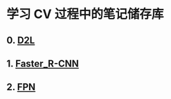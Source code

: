 # 学习 CV 过程中的笔记储存库

## 0. [D2L](https://mingqian-233.github.io/CV-Notes/notes/0.%20D2L-CV.html)

## 1. [Faster_R-CNN](https://mingqian-233.github.io/CV-Notes/notes/1.%20Faster_R-CNN.html)

## 2. [FPN](https://mingqian-233.github.io/CV-Notes/notes/2.%20FPN.html)
